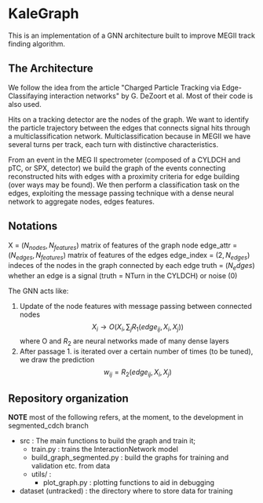 # KaleGraph

This is an implementation of a GNN architecture
built to improve MEGII track finding algorithm.

## The Architecture

We follow the idea from the article "Charged Particle Tracking via Edge-Classifaying interaction networks"
by G. DeZoort et al. Most of their code is also used.

Hits on a tracking detector are the nodes of the graph.
We want to identify the particle trajectory between the edges that connects signal hits through a multiclassification
network. Multiclassification because in MEGII  we have several turns per track, each turn with distinctive characteristics.

From an event in the MEG II spectrometer (composed of a CYLDCH and pTC, or SPX, detector) we build
the graph of the events connecting reconstructed hits with edges with a proximity criteria for
edge building (over ways may be found).
We then perform a classification task on the edges, exploiting the message passing technique with
a dense neural network to aggregate nodes, edges features.

## Notations

X = $(N_{nodes}, N_{features})$ matrix of features of the graph node
edge_attr = $(N_{edges}, N_{features})$ matrix of features of the edges
edge_index = $(2, N_{edges})$ indeces of the nodes in the graph connected by each edge
truth = $({N_edges})$ whether an edge is a signal (truth = NTurn in the CYLDCH) or noise (0)

The GNN acts like:

1. Update of the node features with message passing between connected nodes
   $$X_i \to O(X_i, \sum_j R_1(edge_{ij}, X_i, X_j))$$
   where O and $R_2$ are neural networks made of many dense layers
2. After passage 1. is iterated over a certain number of times (to be tuned), we draw the prediction
   $$w_{ij} = R_2(edge_{ij}, X_i, X_j)$$

## Repository organization

**NOTE** most of the following refers, at the moment, to the development in segmented_cdch branch

* src : The main functions to build the graph and train it;
  * train.py : trains the InteractionNetwork model
  * build_graph_segmented.py : build the graphs for training and validation etc. from data
  * utils/ :
    * plot_graph.py : plotting functions to aid in debugging
* dataset (untracked) : the directory where to store data for training
